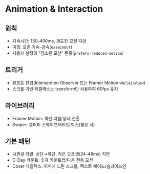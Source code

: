 # Animation & Interaction

## 원칙
- 지속시간: 150–400ms, 과도한 모션 지양
- 이징: 표준 가속-감속(`easeInOut`)
- 사용자 설정의 "감소된 모션" 존중(`prefers-reduced-motion`)

## 트리거
- 뷰포트 진입(Intersection Observer 또는 Framer Motion `whileInView`)
- 스크롤 기반 페럴랙스는 transform만 사용하여 60fps 유지

## 라이브러리
- Framer Motion: 섹션 리빌/상태 전환
- Swiper: 갤러리 스와이프/라이트박스(필요 시)

## 기본 패턴
- 시퀀셜 리빌: 상단→하단, 작은 오프셋(24–48ms) 지연
- D-Day 카운트: 숫자 카운트업/다운 전용 모션
- Cover 페럴랙스: 이미지 느린 스크롤, 텍스트 페이드/슬라이드인
